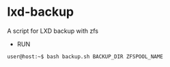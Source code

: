 # lxd-backup
A script for LXD backup with zfs

- RUN

```console
user@host:~$ bash backup.sh BACKUP_DIR ZFSPOOL_NAME
```
